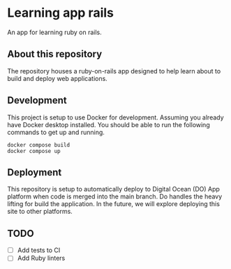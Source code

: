 # Learning app rails

An app for learning ruby on rails.

## About this repository

The repository houses a ruby-on-rails app designed to help learn about to build and deploy web applications.

## Development

This project is setup to use Docker for development. Assuming you already have Docker desktop installed. You should be able to run the following commands to get up
and running.

```
docker compose build
docker compose up
```

## Deployment

This repository is setup to automatically deploy to Digital Ocean (DO) App platform when code is merged into the main branch. Do handles the heavy lifting for build the application. In the future, we will explore deploying this site to other platforms.

## TODO

- [ ] Add tests to CI
- [ ] Add Ruby linters